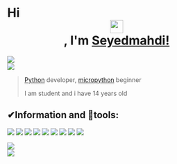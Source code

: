 
# Hi<center><img src="https://media.giphy.com/media/Q7LHmoFwVP6Yc1swZs/giphy.gif" width=30px><center/>, I'm [Seyedmahdi!](https://redl.ink/seyedmm)



<img style="display:block; margin:auto;" src="https://upload.wikimedia.org/wikipedia/commons/4/4e/Micropython-logo.svg">

<img style="display:block; margin:auto;" src="https://upload.wikimedia.org/wikipedia/commons/a/a7/MicroPython_new_logo.svg">



>[Python](https://python.org) developer, [micropython](https://micropython.org) beginner
>
>I am student and i have 14 years old

## ✔Information and 🔧tools:

![](https://img.shields.io/badge/Focus-Micropython-blue?style=for-the-badge&logo=micropython&logoColor=white)
![](https://img.shields.io/badge/Editor-VScode-blue?style=for-the-badge&logo=visual-studio-code)
![](https://img.shields.io/badge/OS-Windows-blue?style=for-the-badge&logo=windows&logoColor=white)
![](https://img.shields.io/badge/language-python-blue?style=for-the-badge&logo=python&logoColor=white)
![](https://img.shields.io/badge/language-html5-blue?style=for-the-badge&logo=html5&logoColor=white)
![](https://img.shields.io/badge/language-css3-blue?style=for-the-badge&logo=css3&logoColor=white)
![](https://img.shields.io/badge/age-14-blue?style=for-the-badge)
![](https://img.shields.io/badge/living-isfahan,%20iran-blue?style=for-the-badge)
[![](https://img.shields.io/badge/links-click%20on%20this%20badge-FF0E3A?style=for-the-badge)](https://redl.ink/seyedmm)

<a href="https://github.com/seyedmm">

<img style="display:block; margin:auto;" src="https://github-readme-stats.vercel.app/api/top-langs/?username=seyedmm&layout=compact&theme=chartreuse-dark">



<img style="display:block; margin:auto;" src="https://github-readme-stats.vercel.app/api?username=seyedmm&show_icons=true&theme=chartreuse-dark">

</a>
